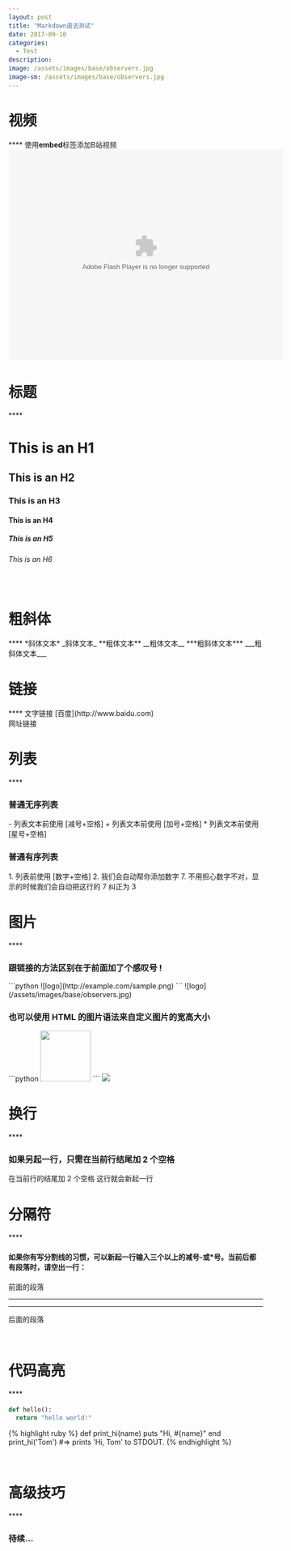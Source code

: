 ```yaml
---
layout: post
title: "Markdown语法测试"
date: 2017-09-10
categories:
  - Test
description:
image: /assets/images/base/observers.jpg
image-sm: /assets/images/base/observers.jpg
---
```

<h1>视频</h1>
****
使用<b>embed</b>标签添加B站视频
<embed height="415" width="544" quality="high" allowfullscreen="true" type="application/x-shockwave-flash" src="//static.hdslb.com/miniloader.swf" flashvars="aid=14099326&page=3" pluginspage="//www.adobe.com/shockwave/download/download.cgi?P1_Prod_Version=ShockwaveFlash">  
<br>
<h1>标题</h1>
****
<h1>This is an H1</h1>
<h2>This is an H2</h2>
<h3>This is an H3</h3>
<h4>This is an H4</h4>
<h5>This is an H5</h5>
<h6>This is an H6</h6>
<br>
<h1>粗斜体</h1>
****
*斜体文本*    _斜体文本_
**粗体文本**    __粗体文本__
***粗斜体文本***    ___粗斜体文本___  
<br>

<h1>链接</h1>
****
文字链接 [百度](http://www.baidu.com)
<br>
网址链接 <http://www.baidu.com>  
<br>

<h1>列表</h1>
****
<h3>普通无序列表</h3>
- 列表文本前使用 [减号+空格]
+ 列表文本前使用 [加号+空格]
* 列表文本前使用 [星号+空格]
<h3>普通有序列表</h3>
1. 列表前使用 [数字+空格]
2. 我们会自动帮你添加数字
7. 不用担心数字不对，显示的时候我们会自动把这行的 7 纠正为 3

<br>
<h1>图片</h1>
****
<h3>跟链接的方法区别在于前面加了个感叹号 !</h3>
```python
![logo](http://example.com/sample.png)
```
![logo](/assets/images/base/observers.jpg)
<h3>也可以使用 HTML 的图片语法来自定义图片的宽高大小</h3>
```python
<img src="http://example.com/sample.png" width="100" height="100">
```
<img src="https://avatars0.githubusercontent.com/u/28595171?v=4&u=d39766f6e9646f8a8ef138fb0e228e7c09fb6cc1&s=400">
<br>
<h1>换行</h1>
****
<h3>如果另起一行，只需在当前行结尾加 2 个空格</h3>
在当前行的结尾加 2 个空格  
这行就会新起一行  
<br>
<h1>分隔符</h1>
****
<h4>如果你有写分割线的习惯，可以新起一行输入三个以上的减号-或*号。当前后都有段落时，请空出一行：</h4>
前面的段落

***

---

后面的段落

<br>
<h1>代码高亮</h1>
****

```python
def hello():
  return "hello world!"
```

{% highlight ruby %}
def print_hi(name)
  puts "Hi, #{name}"
end
print_hi('Tom')
#=> prints 'Hi, Tom' to STDOUT.
{% endhighlight %}

<br>
<h1>高级技巧</h1>
****
<h3>待续...</h3>
